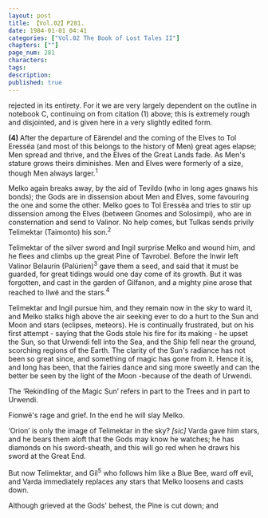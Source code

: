 ```yaml
---
layout: post
title: 【Vol.02】P281.
date: 1984-01-01 04:41
categories: ["Vol.02 The Book of Lost Tales II"]
chapters: [""]
page_num: 281
characters: 
tags: 
description: 
published: true
---
```


<p style="text-indent: 0;">
rejected in its entirety. For it we are very largely dependent on the outline in notebook C, continuing on from citation (1) above; this is extremely rough and disjointed, and is given here in a very slightly edited form.
</p>

<B>(4) </B>After the departure of Eärendel and the coming of the Elves to Tol Eressëa (and most of this belongs to the history of Men) great ages elapse; Men spread and thrive, and the Elves of the Great Lands fade. As Men's stature grows theirs diminishes. Men and Elves were formerly of a size, though Men always larger.<SUP>1</SUP>

Melko again breaks away, by the aid of Tevildo (who in long ages gnaws his bonds); the Gods are in dissension about Men and Elves, some favouring the one and some the other. Melko goes to Tol Eressëa and tries to stir up dissension among the Elves (between Gnomes and Solosimpi), who are in consternation and send to Valinor. No help comes, but Tulkas sends privily Telimektar (Taimonto) his son.<SUP>2</SUP>

Telimektar of the silver sword and Ingil surprise Melko and wound him, and he flees and climbs up the great Pine of Tavrobel. Before the Inwir left Valinor Belaurin (Palúrien)<SUP>3</SUP> gave them a seed, and said that it must be guarded, for great tidings would one day come of its growth. But it was forgotten, and cast in the garden of Gilfanon, and a mighty pine arose that reached to Ilwë and the stars.<SUP>4</SUP>

Telimektar and Ingil pursue him, and they remain now in the sky to ward it, and Melko stalks high above the air seeking ever to do a hurt to the Sun and Moon and stars (eclipses, meteors). He is continually frustrated, but on his first attempt - saying that the Gods stole his fire for its making - he upset the Sun, so that Urwendi fell into the Sea, and the Ship fell near the ground, scorching regions of the Earth. The clarity of the Sun's radiance has not been so great since, and something of magic has gone from it. Hence it is, and long has been, that the fairies dance and sing more sweetly and can the better be seen by the light of the Moon -because of the death of Urwendi.

The ‘Rekindling of the Magic Sun’ refers in part to the Trees and in part to Urwendi.

Fionwë's rage and grief. In the end he will slay Melko.

‘Orion’ is only the image of Telimektar in the sky? <I>[sic]</I> Varda gave him stars, and he bears them aloft that the Gods may know he watches; he has diamonds on his sword-sheath, and this will go red when he draws his sword at the Great End.

But now Telimektar, and Gil<SUP>5</SUP> who follows him like a Blue Bee, ward off evil, and Varda immediately replaces any stars that Melko loosens and casts down.

Although grieved at the Gods' behest, the Pine is cut down; and

